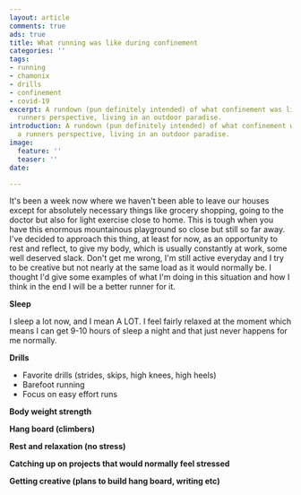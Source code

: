 ```yaml
---
layout: article
comments: true
ads: true
title: What running was like during confinement
categories: ''
tags:
- running
- chamonix
- drills
- confinement
- covid-19
excerpt: A rundown (pun definitely intended) of what confinement was like, from a
  runners perspective, living in an outdoor paradise.
introduction: A rundown (pun definitely intended) of what confinement was like, from
  a runners perspective, living in an outdoor paradise.
image:
  feature: ''
  teaser: ''
date: 

---
```


It's been a week now where we haven't been able to leave our houses except for absolutely necessary things like grocery shopping, going to the doctor but also for light exercise close to home. This is tough when you have this enormous mountainous playground so close but still so far away. I've decided to approach this thing, at least for now, as an opportunity to rest and reflect, to give my body, which is usually constantly at work, some well deserved slack. Don't get me wrong, I'm still active everyday and I try to be creative but not nearly at the same load as it would normally be. I thought I'd give some examples of what I'm doing in this situation and how I think in the end I will be a better runner for it.

**Sleep**

I sleep a lot now, and I mean A LOT. I feel fairly relaxed at the moment which means I can get 9-10 hours of sleep a night and that just never happens for me normally.

**Drills**

* Favorite drills (strides, skips, high knees, high heels)
* Barefoot running
* Focus on easy effort runs

**Body weight strength**

**Hang board (climbers)**

**Rest and relaxation (no stress)**

**Catching up on projects that would normally feel stressed**

**Getting creative (plans to build hang board, writing etc)**